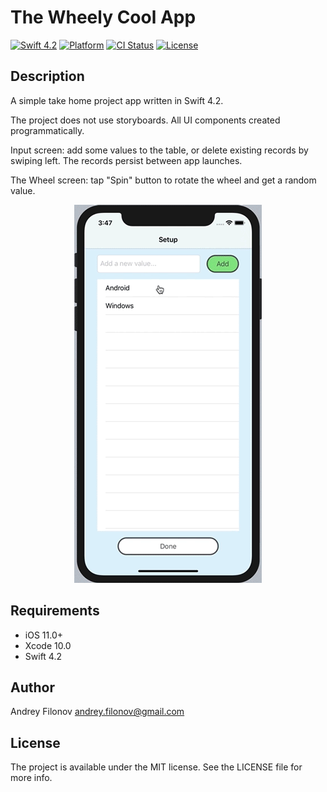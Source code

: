 

# The Wheely Cool App

[![Swift 4.2](https://img.shields.io/badge/swift-4.2-orange.svg)](https://developer.apple.com/swift/) [![Platform](https://img.shields.io/badge/platform-iOS-brightgreen.svg)](https://github.com/afil310/Wheely) [![CI Status](https://api.travis-ci.org/afil310/Wheely.svg)](https://travis-ci.org/afil310/Wheely) [![License](https://img.shields.io/badge/licence-MIT-blue.svg)](https://github.com/afil310/Wheely)

## Description
A simple take home project app written in Swift 4.2.

The project does not use storyboards. All UI components created programmatically.

Input screen: add some values to the table, or delete existing records by swiping left.
The records persist between app launches.

The Wheel screen: tap "Spin" button to rotate the wheel and get a random value.

<p align="center"><img src ="https://github.com/afil310/Wheely/raw/master/Screenshots/Wheely.gif?raw=true" width="300px"/></p>


## Requirements

- iOS 11.0+
- Xcode 10.0
- Swift 4.2


## Author

Andrey Filonov andrey.filonov@gmail.com

## License

The project is available under the MIT license. See the LICENSE file for more info.

